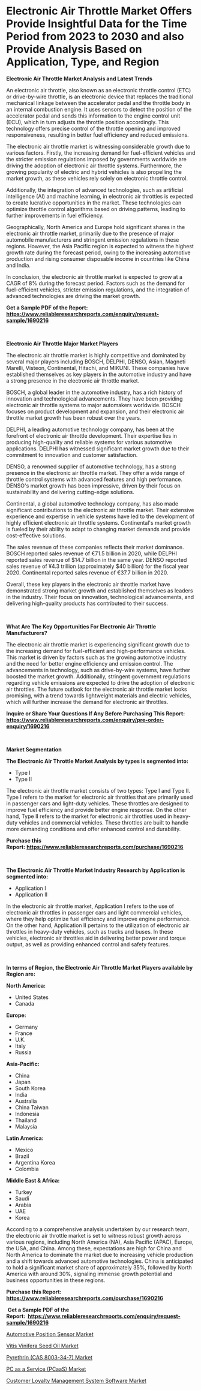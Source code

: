 <p><h1>Electronic Air Throttle Market Offers Provide Insightful Data for the Time Period from 2023 to 2030 and also Provide Analysis Based on Application, Type, and Region</h1></p><p><strong>Electronic Air Throttle Market Analysis and Latest Trends</strong></p>
<p><p>An electronic air throttle, also known as an electronic throttle control (ETC) or drive-by-wire throttle, is an electronic device that replaces the traditional mechanical linkage between the accelerator pedal and the throttle body in an internal combustion engine. It uses sensors to detect the position of the accelerator pedal and sends this information to the engine control unit (ECU), which in turn adjusts the throttle position accordingly. This technology offers precise control of the throttle opening and improved responsiveness, resulting in better fuel efficiency and reduced emissions.</p><p>The electronic air throttle market is witnessing considerable growth due to various factors. Firstly, the increasing demand for fuel-efficient vehicles and the stricter emission regulations imposed by governments worldwide are driving the adoption of electronic air throttle systems. Furthermore, the growing popularity of electric and hybrid vehicles is also propelling the market growth, as these vehicles rely solely on electronic throttle control.</p><p>Additionally, the integration of advanced technologies, such as artificial intelligence (AI) and machine learning, in electronic air throttles is expected to create lucrative opportunities in the market. These technologies can optimize throttle control algorithms based on driving patterns, leading to further improvements in fuel efficiency.</p><p>Geographically, North America and Europe hold significant shares in the electronic air throttle market, primarily due to the presence of major automobile manufacturers and stringent emission regulations in these regions. However, the Asia Pacific region is expected to witness the highest growth rate during the forecast period, owing to the increasing automotive production and rising consumer disposable income in countries like China and India.</p><p>In conclusion, the electronic air throttle market is expected to grow at a CAGR of 8% during the forecast period. Factors such as the demand for fuel-efficient vehicles, stricter emission regulations, and the integration of advanced technologies are driving the market growth.</p></p>
<p><strong>Get a Sample PDF of the Report:&nbsp; <a href="https://www.reliableresearchreports.com/enquiry/request-sample/1690216">https://www.reliableresearchreports.com/enquiry/request-sample/1690216</a></strong></p>
<p>&nbsp;</p>
<p><strong>Electronic Air Throttle Major Market Players</strong></p>
<p><p>The electronic air throttle market is highly competitive and dominated by several major players including BOSCH, DELPHI, DENSO, Asian, Magneti Marelli, Visteon, Continental, Hitachi, and MIKUNI. These companies have established themselves as key players in the automotive industry and have a strong presence in the electronic air throttle market.</p><p>BOSCH, a global leader in the automotive industry, has a rich history of innovation and technological advancements. They have been providing electronic air throttle systems to major automakers worldwide. BOSCH focuses on product development and expansion, and their electronic air throttle market growth has been robust over the years.</p><p>DELPHI, a leading automotive technology company, has been at the forefront of electronic air throttle development. Their expertise lies in producing high-quality and reliable systems for various automotive applications. DELPHI has witnessed significant market growth due to their commitment to innovation and customer satisfaction.</p><p>DENSO, a renowned supplier of automotive technology, has a strong presence in the electronic air throttle market. They offer a wide range of throttle control systems with advanced features and high performance. DENSO's market growth has been impressive, driven by their focus on sustainability and delivering cutting-edge solutions.</p><p>Continental, a global automotive technology company, has also made significant contributions to the electronic air throttle market. Their extensive experience and expertise in vehicle systems have led to the development of highly efficient electronic air throttle systems. Continental's market growth is fueled by their ability to adapt to changing market demands and provide cost-effective solutions.</p><p>The sales revenue of these companies reflects their market dominance. BOSCH reported sales revenue of €71.5 billion in 2020, while DELPHI reported sales revenue of $14.7 billion in the same year. DENSO reported sales revenue of ¥4.3 trillion (approximately $40 billion) for the fiscal year 2020. Continental reported sales revenue of €37.7 billion in 2020.</p><p>Overall, these key players in the electronic air throttle market have demonstrated strong market growth and established themselves as leaders in the industry. Their focus on innovation, technological advancements, and delivering high-quality products has contributed to their success.</p></p>
<p>&nbsp;</p>
<p><strong>What Are The Key Opportunities For Electronic Air Throttle Manufacturers?</strong></p>
<p><p>The electronic air throttle market is experiencing significant growth due to the increasing demand for fuel-efficient and high-performance vehicles. This market is driven by factors such as the growing automotive industry and the need for better engine efficiency and emission control. The advancements in technology, such as drive-by-wire systems, have further boosted the market growth. Additionally, stringent government regulations regarding vehicle emissions are expected to drive the adoption of electronic air throttles. The future outlook for the electronic air throttle market looks promising, with a trend towards lightweight materials and electric vehicles, which will further increase the demand for electronic air throttles.</p></p>
<p><strong>Inquire or Share Your Questions If Any Before Purchasing This Report: <a href="https://www.reliableresearchreports.com/enquiry/pre-order-enquiry/1690216">https://www.reliableresearchreports.com/enquiry/pre-order-enquiry/1690216</a></strong></p>
<p>&nbsp;</p>
<p><strong>Market Segmentation</strong></p>
<p><strong>The Electronic Air Throttle Market Analysis by types is segmented into:</strong></p>
<p><ul><li>Type I</li><li>Type II</li></ul></p>
<p><p>The electronic air throttle market consists of two types: Type I and Type II. Type I refers to the market for electronic air throttles that are primarily used in passenger cars and light-duty vehicles. These throttles are designed to improve fuel efficiency and provide better engine response. On the other hand, Type II refers to the market for electronic air throttles used in heavy-duty vehicles and commercial vehicles. These throttles are built to handle more demanding conditions and offer enhanced control and durability.</p></p>
<p><strong>Purchase this Report:&nbsp;<a href="https://www.reliableresearchreports.com/purchase/1690216">https://www.reliableresearchreports.com/purchase/1690216</a></strong></p>
<p>&nbsp;</p>
<p><strong>The Electronic Air Throttle Market Industry Research by Application is segmented into:</strong></p>
<p><ul><li>Application I</li><li>Application II</li></ul></p>
<p><p>In the electronic air throttle market, Application I refers to the use of electronic air throttles in passenger cars and light commercial vehicles, where they help optimize fuel efficiency and improve engine performance. On the other hand, Application II pertains to the utilization of electronic air throttles in heavy-duty vehicles, such as trucks and buses. In these vehicles, electronic air throttles aid in delivering better power and torque output, as well as providing enhanced control and safety features.</p></p>
<p>&nbsp;</p>
<p><strong>In terms of Region, the Electronic Air Throttle Market Players available by Region are:</strong></p>
<p>
    <p> <strong> North America: </strong>
        <ul>
            <li>United States</li>
            <li>Canada</li>
        </ul>
        </p> 
    <p> <strong> Europe: </strong>
        <ul>
            <li>Germany</li>
            <li>France</li>
            <li>U.K.</li>
            <li>Italy</li>
            <li>Russia</li>
        </ul>
        </p> 
    <p> <strong> Asia-Pacific: </strong>
        <ul>
            <li>China</li>
            <li>Japan</li>
            <li>South Korea</li>
            <li>India</li>
            <li>Australia</li>
            <li>China Taiwan</li>
            <li>Indonesia</li>
            <li>Thailand</li>
            <li>Malaysia</li>
        </ul>
        </p> 
    <p> <strong> Latin America: </strong>
        <ul>
            <li>Mexico</li>
            <li>Brazil</li>
            <li>Argentina Korea</li>
            <li>Colombia</li>
        </ul>
        </p> 
    <p> <strong> Middle East & Africa: </strong>
        <ul>
            <li>Turkey</li>
            <li>Saudi</li>
            <li>Arabia</li>
            <li>UAE</li>
            <li>Korea</li>
        </ul>
    </p>
    </p>
<p><p>According to a comprehensive analysis undertaken by our research team, the electronic air throttle market is set to witness robust growth across various regions, including North America (NA), Asia Pacific (APAC), Europe, the USA, and China. Among these, expectations are high for China and North America to dominate the market due to increasing vehicle production and a shift towards advanced automotive technologies. China is anticipated to hold a significant market share of approximately 35%, followed by North America with around 30%, signaling immense growth potential and business opportunities in these regions.</p></p>
<p><strong>Purchase this Report: <a href="https://www.reliableresearchreports.com/purchase/1690216">https://www.reliableresearchreports.com/purchase/1690216</a></strong></p>
<p>&nbsp;<strong>Get a Sample PDF of the Report:&nbsp;&nbsp;<a href="https://www.reliableresearchreports.com/enquiry/request-sample/1690216">https://www.reliableresearchreports.com/enquiry/request-sample/1690216</a></strong></p>
<p><strong></strong></p>
<p><p><a href="https://github.com/zebdakicsin/Market-Research-Report-List-1/blob/main/automotive-position-sensor-market.md">Automotive Position Sensor Market</a></p><p><a href="https://medium.com/@anibalstamm1912/decoding-vitis-vinifera-seed-oil-market-metrics-market-share-trends-and-growth-patterns-b7506d78c98b">Vitis Vinifera Seed Oil Market</a></p><p><a href="https://medium.com/@winonaboehm2023/analyzing-pyrethrin-cas-8003-34-7-market-global-industry-perspective-and-forecast-2023-to-2030-dd198de32e5d">Pyrethrin (CAS 8003-34-7) Market</a></p><p><a href="https://www.linkedin.com/pulse/pc-service-pcaas-market-size-share-global-analysis-report-vu0be/">PC as a Service (PCaaS) Market</a></p><p><a href="https://www.linkedin.com/pulse/customer-loyalty-management-system-software-market-size-share-vhnne/">Customer Loyalty Management System Software Market</a></p></p>